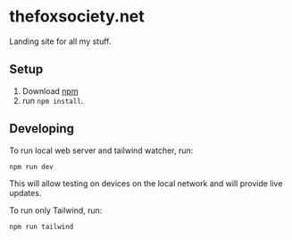 # thefoxsociety.net

Landing site for all my stuff.

## Setup

1. Download [npm](https://nodejs.org/en/download/)
2. run `npm install`.

## Developing

To run local web server and tailwind watcher, run:

```
npm run dev
```

This will allow testing on devices on the local network and will provide live updates.

To run only Tailwind, run:

```
npm run tailwind
```
